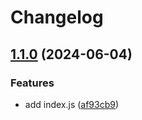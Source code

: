 # Changelog

## [1.1.0](https://github.com/kuritify/release-please-poc/compare/release-please-poc-v1.0.0...release-please-poc-v1.1.0) (2024-06-04)


### Features

* add index.js ([af93cb9](https://github.com/kuritify/release-please-poc/commit/af93cb97efc950e6112991a9d2874e6bfb0e068a))
